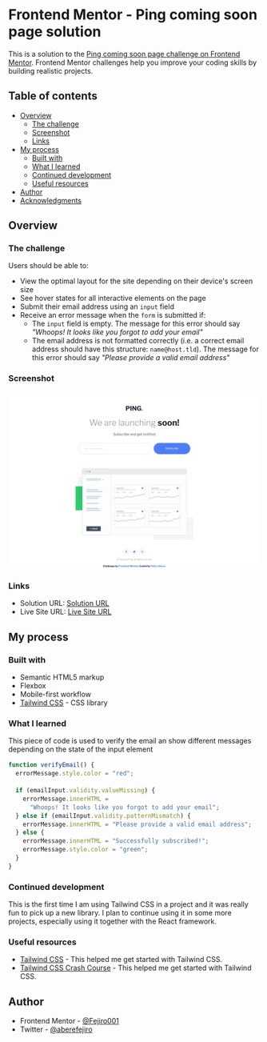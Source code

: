 # Frontend Mentor - Ping coming soon page solution

This is a solution to the [Ping coming soon page challenge on Frontend Mentor](https://www.frontendmentor.io/challenges/ping-single-column-coming-soon-page-5cadd051fec04111f7b848da). Frontend Mentor challenges help you improve your coding skills by building realistic projects.

## Table of contents

- [Overview](#overview)
  - [The challenge](#the-challenge)
  - [Screenshot](#screenshot)
  - [Links](#links)
- [My process](#my-process)
  - [Built with](#built-with)
  - [What I learned](#what-i-learned)
  - [Continued development](#continued-development)
  - [Useful resources](#useful-resources)
- [Author](#author)
- [Acknowledgments](#acknowledgments)

## Overview

### The challenge

Users should be able to:

- View the optimal layout for the site depending on their device's screen size
- See hover states for all interactive elements on the page
- Submit their email address using an `input` field
- Receive an error message when the `form` is submitted if:
  - The `input` field is empty. The message for this error should say _"Whoops! It looks like you forgot to add your email"_
  - The email address is not formatted correctly (i.e. a correct email address should have this structure: `name@host.tld`). The message for this error should say _"Please provide a valid email address"_

### Screenshot

![Screenshot ](./assets/images/ping-screenshot.png)

### Links

- Solution URL: [Solution URL]()
- Live Site URL: [Live Site URL](https://fejiro001.github.io/ping-coming-soon-page-master/)

## My process

### Built with

- Semantic HTML5 markup
- Flexbox
- Mobile-first workflow
- [Tailwind CSS](https://tailwindcss.com/) - CSS library

### What I learned

This piece of code is used to verify the email an show different messages depending on the state of the input element

```js
function verifyEmail() {
  errorMessage.style.color = "red";

  if (emailInput.validity.valueMissing) {
    errorMessage.innerHTML =
      "Whoops! It looks like you forgot to add your email";
  } else if (emailInput.validity.patternMismatch) {
    errorMessage.innerHTML = "Please provide a valid email address";
  } else {
    errorMessage.innerHTML = "Successfully subscribed!";
    errorMessage.style.color = "green";
  }
}
```

### Continued development

This is the first time I am using Tailwind CSS in a project and it was really fun to pick up a new library. I plan to continue using it in some more projects, especially using it together with the React framework.

### Useful resources

- [Tailwind CSS](https://tailwindcss.com/) - This helped me get started with Tailwind CSS.
- [Tailwind CSS Crash Course](https://youtu.be/UBOj6rqRUME?si=_yKt8gZE_4_QVJ2r) - This helped me get started with Tailwind CSS.

## Author

- Frontend Mentor - [@Fejiro001](https://www.frontendmentor.io/profile/Fejiro001)
- Twitter - [@aberefejiro](https://www.twitter.com/aberefejiro)
